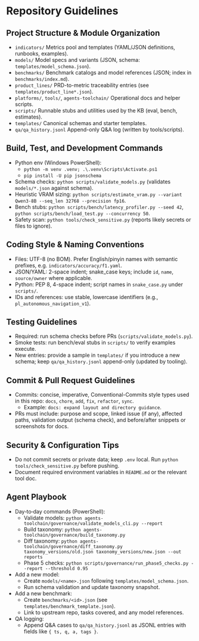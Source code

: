 # Repository Guidelines

## Project Structure & Module Organization
- `indicators/` Metrics pool and templates (YAML/JSON definitions, runbooks, examples).
- `models/` Model specs and variants (JSON, schema: `templates/model_schema.json`).
- `benchmarks/` Benchmark catalogs and model references (JSON; index in `benchmarks/index.md`).
- `product_lines/` PRD-to-metric traceability entries (see `templates/product_line*.json`).
- `platforms/`, `tools/`, `agents-toolchain/` Operational docs and helper scripts.
- `scripts/` Runnable stubs and utilities used by the KB (eval, bench, estimates).
- `templates/` Canonical schemas and starter templates.
- `qa/qa_history.jsonl` Append-only Q&A log (written by tools/scripts).

## Build, Test, and Development Commands
- Python env (Windows PowerShell):
  - `python -m venv .venv; .\.venv\Scripts\Activate.ps1`
  - `pip install -U pip jsonschema`
- Schema checks: `python scripts/validate_models.py` (validates `models/*.json` against schema).
- Heuristic VRAM sizing: `python scripts/estimate_vram.py --variant Qwen3-8B --seq_len 32768 --precision fp16`.
- Bench stubs: `python scripts/bench/latency_profiler.py --seed 42`, `python scripts/bench/load_test.py --concurrency 50`.
- Safety scan: `python tools/check_sensitive.py` (reports likely secrets or files to ignore).

## Coding Style & Naming Conventions
- Files: UTF-8 (no BOM). Prefer English/pinyin names with semantic prefixes, e.g. `indicators/accuracy/f1.yaml`.
- JSON/YAML: 2-space indent; snake_case keys; include `id`, `name`, `source/owner` where applicable.
- Python: PEP 8, 4-space indent; script names in `snake_case.py` under `scripts/`.
- IDs and references: use stable, lowercase identifiers (e.g., `pl_autonomous_navigation_v1`).

## Testing Guidelines
- Required: run schema checks before PRs (`scripts/validate_models.py`).
- Smoke tests: run bench/eval stubs in `scripts/` to verify examples execute.
- New entries: provide a sample in `templates/` if you introduce a new schema; keep `qa/qa_history.jsonl` append-only (updated by tooling).

## Commit & Pull Request Guidelines
- Commits: concise, imperative, Conventional-Commits style types used in this repo: `docs`, `chore`, `add`, `fix`, `refactor`, `sync`.
  - Example: `docs: expand layout and directory guidance`.
- PRs must include: purpose and scope, linked issue (if any), affected paths, validation output (schema check), and before/after snippets or screenshots for docs.

## Security & Configuration Tips
- Do not commit secrets or private data; keep `.env` local. Run `python tools/check_sensitive.py` before pushing.
- Document required environment variables in `README.md` or the relevant tool doc.

## Agent Playbook
- Day‑to‑day commands (PowerShell):
  - Validate models: `python agents-toolchain/governance/validate_models_cli.py --report`
  - Build taxonomy: `python agents-toolchain/governance/build_taxonomy.py`
  - Diff taxonomy: `python agents-toolchain/governance/diff_taxonomy.py taxonomy_versions/old.json taxonomy_versions/new.json --out reports`
  - Phase 5 checks: `python scripts/governance/run_phase5_checks.py --report --threshold 0.95`
- Add a new model:
  - Create `models/<name>.json` following `templates/model_schema.json`.
  - Run schema validation and update taxonomy snapshot.
- Add a new benchmark:
  - Create `benchmarks/<id>.json` (see `templates/benchmark_template.json`).
  - Link to upstream repo, tasks covered, and any model references.
- QA logging:
  - Append Q&A cases to `qa/qa_history.jsonl` as JSONL entries with fields like `{ ts, q, a, tags }`.
